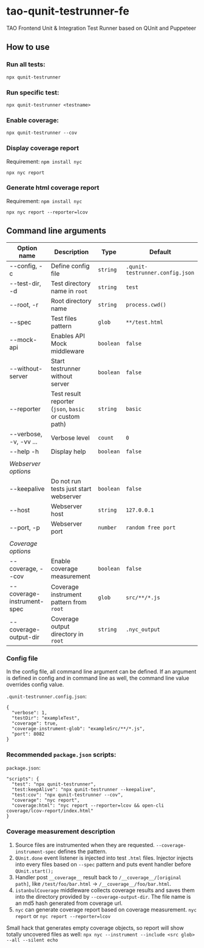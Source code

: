 # tao-qunit-testrunner-fe

TAO Frontend Unit & Integration Test Runner based on QUnit and Puppeteer

## How to use

### Run all tests:

`npx qunit-testrunner`

### Run specific test:

`npx qunit-testrunner <testname>`

### Enable coverage:

`npx qunit-testrunner --cov`

### Display coverage report

Requirement: `npm install nyc`

`npx nyc report`

### Generate html coverage report

Requirement: `npm install nyc`

`npx nyc report --reporter=lcov`

## Command line arguments

| Option name                | Description                                           | Type      | Default                         |
| -------------------------- | ----------------------------------------------------- | --------- | ------------------------------- |
| --config, -c               | Define config file                                    | `string`  | `.qunit-testrunner.config.json` |
| --test-dir, -d             | Test directory name in `root`                         | `string`  | `test`                          |
| --root, -r                 | Root directory name                                   | `string`  | `process.cwd()`                 |
| --spec                     | Test files pattern                                    | `glob`    | `**/test.html`                  |
| --mock-api                 | Enables API Mock middleware                           | `boolean` | `false`                         |
| --without-server           | Start testrunner without server                       | `boolean` | `false`                         |
| --reporter                 | Test result reporter (`json`, `basic` or custom path) | `string`  | `basic`                         |
| --verbose, -v, -vv ...     | Verbose level                                         | `count`   | `0`                             |
| --help -h                  | Display help                                          | `boolean` | `false`                         |
|                            |                                                       |           |                                 |
| _Webserver options_        |                                                       |           |                                 |
| --keepalive                | Do not run tests just start webserver                 | `boolean` | `false`                         |
| --host                     | Webserver host                                        | `string`  | `127.0.0.1`                     |
| --port, -p                 | Webserver port                                        | `number`  | `random free port`              |
|                            |                                                       |           |                                 |
| _Coverage options_         |                                                       |           |                                 |
| --coverage, --cov          | Enable coverage measurement                           | `boolean` | `false`                         |
| --coverage-instrument-spec | Coverage instrument pattern from `root`               | `glob`    | `src/**/*.js`                   |
| --coverage-output-dir      | Coverage output directory in `root`                   | `string`  | `.nyc_output`                   |

### Config file

In the config file, all command line argument can be defined. If an argument is defined in config and in command line as well, the command line value overrides config value.

`.qunit-testrunner.config.json`:

```
{
  "verbose": 1,
  "testDir": "exampleTest",
  "coverage": true,
  "coverage-instrument-glob": "exampleSrc/**/*.js",
  "port": 8082
}

```

### Recommended `package.json` scripts:

`package.json`:

```
"scripts": {
  "test": "npx qunit-testrunner",
  "test:keepAlive": "npx qunit-testrunner --keepalive",
  "test:cov": "npx qunit-testrunner --cov",
  "coverage": "nyc report",
  "coverage:html": "nyc report --reporter=lcov && open-cli coverage/lcov-report/index.html"
}
```

### Coverage measurement description

1. Source files are instrumented when they are requested. `--coverage-instrument-spec` defines the pattern.
2. `QUnit.done` event listener is injected into test `.html` files. Injector injects into every files based on `--spec` pattern and puts event handler before `QUnit.start();`
3. Handler post `__coverage__` result back to `/__coverage__/[original path]`, like `/test/foo/bar.html` -> `/__coverage__/foo/bar.html`.
4. `istanbulCoverage` middleware collects coverage results and saves them into the directory provided by `--coverage-output-dir`. The file name is an md5 hash generated from coverage url.
5. `nyc` can generate coverage report based on coverage measurement. `nyc report` or `nyc report --reporter=lcov`

Small hack that generates empty coverage objects, so report will show totally uncovered files as well:
`npx nyc --instrument --include <src glob> --all --silent echo`
